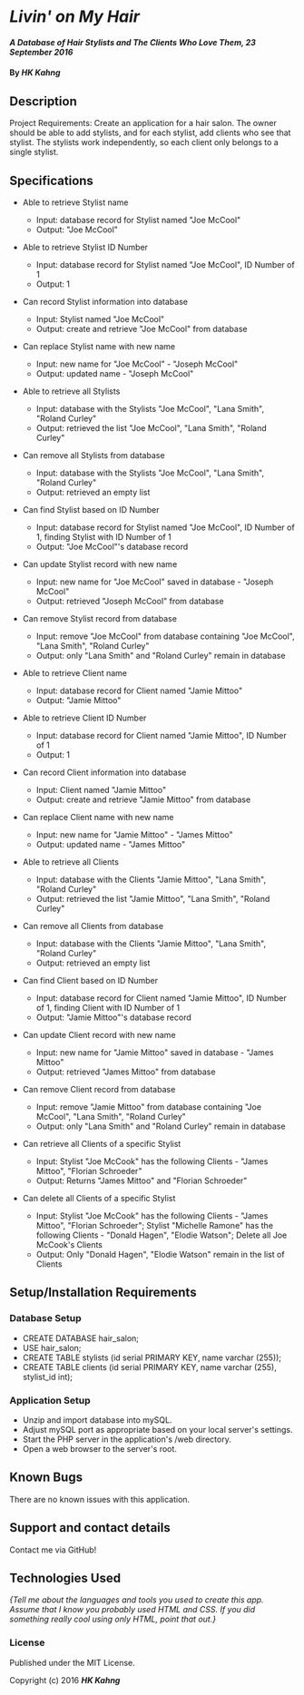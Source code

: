 # _Livin' on My Hair_

#### _A Database of Hair Stylists and The Clients Who Love Them, 23 September 2016_

#### By _**HK Kahng**_

## Description

Project Requirements: Create an application for a hair salon. The owner should be able to add stylists, and for each stylist, add clients who see that stylist. The stylists work independently, so each client only belongs to a single stylist.

## Specifications

* Able to retrieve Stylist name
  * Input: database record for Stylist named "Joe McCool"
  * Output: "Joe McCool"

* Able to retrieve Stylist ID Number
  * Input: database record for Stylist named "Joe McCool", ID Number of 1
  * Output: 1

* Can record Stylist information into database
  * Input: Stylist named "Joe McCool"
  * Output: create and retrieve "Joe McCool" from database

* Can replace Stylist name with new name
  * Input: new name for "Joe McCool" - "Joseph McCool"
  * Output: updated name - "Joseph McCool"

* Able to retrieve all Stylists
  * Input: database with the Stylists "Joe McCool", "Lana Smith", "Roland Curley"
  * Output: retrieved the list "Joe McCool", "Lana Smith", "Roland Curley"

* Can remove all Stylists from database
  * Input: database with the Stylists "Joe McCool", "Lana Smith", "Roland Curley"
  * Output: retrieved an empty list

* Can find Stylist based on ID Number
  * Input: database record for Stylist named "Joe McCool", ID Number of 1, finding Stylist with ID Number of 1
  * Output: "Joe McCool"'s database record

* Can update Stylist record with new name
  * Input: new name for "Joe McCool" saved in database - "Joseph McCool"
  * Output: retrieved "Joseph McCool" from database

* Can remove Stylist record from database
  * Input: remove "Joe McCool" from database containing "Joe McCool", "Lana Smith", "Roland Curley"
  * Output: only "Lana Smith" and "Roland Curley" remain in database

* Able to retrieve Client name
  * Input: database record for Client named "Jamie Mittoo"
  * Output: "Jamie Mittoo"

* Able to retrieve Client ID Number
  * Input: database record for Client named "Jamie Mittoo", ID Number of 1
  * Output: 1

* Can record Client information into database
  * Input: Client named "Jamie Mittoo"
  * Output: create and retrieve "Jamie Mittoo" from database

* Can replace Client name with new name
  * Input: new name for "Jamie Mittoo" - "James Mittoo"
  * Output: updated name - "James Mittoo"

* Able to retrieve all Clients
  * Input: database with the Clients "Jamie Mittoo", "Lana Smith", "Roland Curley"
  * Output: retrieved the list "Jamie Mittoo", "Lana Smith", "Roland Curley"

* Can remove all Clients from database
  * Input: database with the Clients "Jamie Mittoo", "Lana Smith", "Roland Curley"
  * Output: retrieved an empty list

* Can find Client based on ID Number
  * Input: database record for Client named "Jamie Mittoo", ID Number of 1, finding Client with ID Number of 1
  * Output: "Jamie Mittoo"'s database record

* Can update Client record with new name
  * Input: new name for "Jamie Mittoo" saved in database - "James Mittoo"
  * Output: retrieved "James Mittoo" from database

* Can remove Client record from database
  * Input: remove "Jamie Mittoo" from database containing "Joe McCool", "Lana Smith", "Roland Curley"
  * Output: only "Lana Smith" and "Roland Curley" remain in database

* Can retrieve all Clients of a specific Stylist
  * Input: Stylist "Joe McCook" has the following Clients - "James Mittoo", "Florian Schroeder"
  * Output: Returns "James Mittoo" and "Florian Schroeder"

* Can delete all Clients of a specific Stylist
  * Input: Stylist "Joe McCook" has the following Clients - "James Mittoo", "Florian Schroeder"; Stylist "Michelle Ramone" has the following Clients - "Donald Hagen", "Elodie Watson"; Delete all Joe McCook's Clients
  * Output: Only "Donald Hagen", "Elodie Watson" remain in the list of Clients

## Setup/Installation Requirements

### Database Setup

* CREATE DATABASE hair_salon;
* USE hair_salon;
* CREATE TABLE stylists (id serial PRIMARY KEY, name varchar (255));
* CREATE TABLE clients (id serial PRIMARY KEY, name varchar (255), stylist_id int);

### Application Setup

* Unzip and import database into mySQL.
* Adjust mySQL port as appropriate based on your local server's settings.
* Start the PHP server in the application's /web directory.
* Open a web browser to the server's root.

## Known Bugs

There are no known issues with this application.

## Support and contact details

Contact me via GitHub!

## Technologies Used

_{Tell me about the languages and tools you used to create this app. Assume that I know you probably used HTML and CSS. If you did something really cool using only HTML, point that out.}_

### License

Published under the MIT License.

Copyright (c) 2016 **_HK Kahng_**

